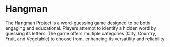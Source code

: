 # Hangman
The Hangman Project is a word-guessing game designed to be both engaging and educational. Players attempt to identify a hidden word by guessing its letters. The game offers multiple categories (City, Country, Fruit, and Vegetable) to choose from, enhancing its versatility and reliability.
